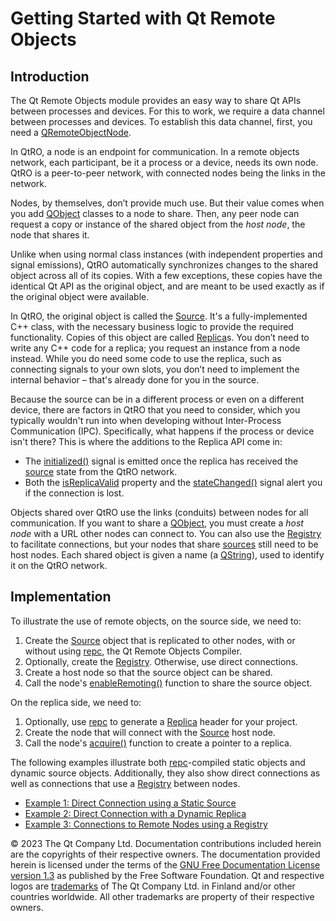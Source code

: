 # Getting Started with Qt Remote Objects





## Introduction

The Qt Remote Objects module provides an easy way to share Qt APIs between processes and devices. For this to work, we require a data channel between processes and devices. To establish this data channel, first, you need a [QRemoteObjectNode](https://doc.qt.io/qt-5/qremoteobjectnode.html).

In QtRO, a node is an endpoint for communication. In a remote objects network, each participant, be it a process or a device, needs its own node. QtRO is a peer-to-peer network, with connected nodes being the links in the network.

Nodes, by themselves, don’t provide much use. But their value comes when you add [QObject](https://doc.qt.io/qt-5/qobject.html) classes to a node to share. Then, any peer node can request a copy or instance of the shared object from the *host node*, the node that shares it.

Unlike when using normal class instances (with independent properties and signal emissions), QtRO automatically synchronizes changes to the shared object across all of its copies. With a few exceptions, these copies have the identical Qt API as the original object, and are meant to be used exactly as if the original object were available.

In QtRO, the original object is called the [Source](https://doc.qt.io/qt-5/qtremoteobjects-source.html#source). It's a fully-implemented C++ class, with the necessary business logic to provide the required functionality. Copies of this object are called [Replica](https://doc.qt.io/qt-5/qtremoteobjects-replica.html#replica)s. You don’t need to write any C++ code for a replica; you request an instance from a node instead. While you do need some code to use the replica, such as connecting signals to your own slots, you don’t need to implement the internal behavior – that's already done for you in the source.

Because the source can be in a different process or even on a different device, there are factors in QtRO that you need to consider, which you typically wouldn't run into when developing without Inter-Process Communication (IPC). Specifically, what happens if the process or device isn't there? This is where the additions to the Replica API come in:

- The [initialized()](https://doc.qt.io/qt-5/qremoteobjectreplica.html#initialized) signal is emitted once the replica has received the [source](https://doc.qt.io/qt-5/qtremoteobjects-source.html#source) state from the QtRO network.
- Both the [isReplicaValid](https://doc.qt.io/qt-5/qremoteobjectreplica.html#isReplicaValid) property and the [stateChanged()](https://doc.qt.io/qt-5/qremoteobjectreplica.html#stateChanged) signal alert you if the connection is lost.

Objects shared over QtRO use the links (conduits) between nodes for all communication. If you want to share a [QObject](https://doc.qt.io/qt-5/qobject.html), you must create a *host node* with a URL other nodes can connect to. You can also use the [Registry](https://doc.qt.io/qt-5/qtremoteobjects-registry.html#registry) to facilitate connections, but your nodes that share [sources](https://doc.qt.io/qt-5/qtremoteobjects-source.html#source) still need to be host nodes. Each shared object is given a name (a [QString](https://doc.qt.io/qt-5/qstring.html)), used to identify it on the QtRO network.



## Implementation

To illustrate the use of remote objects, on the source side, we need to:

1. Create the [Source](https://doc.qt.io/qt-5/qtremoteobjects-source.html#source) object that is replicated to other nodes, with or without using [repc](https://doc.qt.io/qt-5/qtremoteobjects-repc.html), the Qt Remote Objects Compiler.
2. Optionally, create the [Registry](https://doc.qt.io/qt-5/qtremoteobjects-registry.html#registry). Otherwise, use direct connections.
3. Create a host node so that the source object can be shared.
4. Call the node's [enableRemoting()](https://doc.qt.io/qt-5/qremoteobjecthostbase.html#enableRemoting) function to share the source object.

On the replica side, we need to:

1. Optionally, use [repc](https://doc.qt.io/qt-5/qtremoteobjects-repc.html) to generate a [Replica](https://doc.qt.io/qt-5/qtremoteobjects-replica.html#replica) header for your project.
2. Create the node that will connect with the [Source](https://doc.qt.io/qt-5/qtremoteobjects-source.html#source) host node.
3. Call the node's [acquire()](https://doc.qt.io/qt-5/qremoteobjectnode.html#acquire) function to create a pointer to a replica.

The following examples illustrate both [repc](https://doc.qt.io/qt-5/qtremoteobjects-repc.html)-compiled static objects and dynamic source objects. Additionally, they also show direct connections as well as connections that use a [Registry](https://doc.qt.io/qt-5/qtremoteobjects-registry.html#registry) between nodes.

- [Example 1: Direct Connection using a Static Source](https://doc.qt.io/qt-5/remoteobjects-example-static-source.html)
- [Example 2: Direct Connection with a Dynamic Replica](https://doc.qt.io/qt-5/remoteobjects-example-dynamic-replica.html)
- [Example 3: Connections to Remote Nodes using a Registry](https://doc.qt.io/qt-5/remoteobjects-example-registry.html)



© 2023 The Qt Company Ltd. Documentation contributions included herein are the copyrights of their respective owners. The documentation provided herein is licensed under the terms of the [GNU Free Documentation License version 1.3](http://www.gnu.org/licenses/fdl.html) as published by the Free Software Foundation. Qt and respective logos are [trademarks](https://doc.qt.io/qt/trademarks.html) of The Qt Company Ltd. in Finland and/or other countries worldwide. All other trademarks are property of their respective owners.